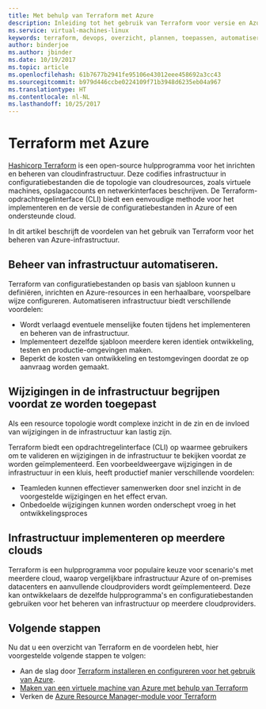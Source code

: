 ```yaml
---
title: Met behulp van Terraform met Azure
description: Inleiding tot het gebruik van Terraform voor versie en Azure-infrastructuur te implementeren.
ms.service: virtual-machines-linux
keywords: terraform, devops, overzicht, plannen, toepassen, automatiseren
author: binderjoe
ms.author: jbinder
ms.date: 10/19/2017
ms.topic: article
ms.openlocfilehash: 61b7677b2941fe95106e43012eee458692a3cc43
ms.sourcegitcommit: b979d446ccbe0224109f71b3948d6235eb04a967
ms.translationtype: HT
ms.contentlocale: nl-NL
ms.lasthandoff: 10/25/2017
---
```

# <a name="terraform-with-azure"></a>Terraform met Azure

[Hashicorp Terraform](https://www.terraform.io/) is een open-source hulpprogramma voor het inrichten en beheren van cloudinfrastructuur. Deze codifies infrastructuur in configuratiebestanden die de topologie van cloudresources, zoals virtuele machines, opslagaccounts en netwerkinterfaces beschrijven. De Terraform-opdrachtregelinterface (CLI) biedt een eenvoudige methode voor het implementeren en de versie de configuratiebestanden in Azure of een ondersteunde cloud.

In dit artikel beschrijft de voordelen van het gebruik van Terraform voor het beheren van Azure-infrastructuur.

## <a name="automate-infrastructure-management"></a>Beheer van infrastructuur automatiseren.

Terraform van configuratiebestanden op basis van sjabloon kunnen u definiëren, inrichten en Azure-resources in een herhaalbare, voorspelbare wijze configureren. Automatiseren infrastructuur biedt verschillende voordelen:

- Wordt verlaagd eventuele menselijke fouten tijdens het implementeren en beheren van de infrastructuur.
- Implementeert dezelfde sjabloon meerdere keren identiek ontwikkeling, testen en productie-omgevingen maken.
- Beperkt de kosten van ontwikkeling en testomgevingen doordat ze op aanvraag worden gemaakt.

## <a name="understand-infrastructure-changes-before-they-are-applied"></a>Wijzigingen in de infrastructuur begrijpen voordat ze worden toegepast 

Als een resource topologie wordt complexe inzicht in de zin en de invloed van wijzigingen in de infrastructuur kan lastig zijn.

Terraform biedt een opdrachtregelinterface (CLI) op waarmee gebruikers om te valideren en wijzigingen in de infrastructuur te bekijken voordat ze worden geïmplementeerd. Een voorbeeldweergave wijzigingen in de infrastructuur in een kluis, heeft productief manier verschillende voordelen:
- Teamleden kunnen effectiever samenwerken door snel inzicht in de voorgestelde wijzigingen en het effect ervan.
- Onbedoelde wijzigingen kunnen worden onderschept vroeg in het ontwikkelingsproces


## <a name="deploy-infrastructure-to-multiple-clouds"></a>Infrastructuur implementeren op meerdere clouds

Terraform is een hulpprogramma voor populaire keuze voor scenario's met meerdere cloud, waarop vergelijkbare infrastructuur Azure of on-premises datacenters en aanvullende cloudproviders wordt geïmplementeerd. Deze kan ontwikkelaars de dezelfde hulpprogramma's en configuratiebestanden gebruiken voor het beheren van infrastructuur op meerdere cloudproviders.

## <a name="next-steps"></a>Volgende stappen

Nu dat u een overzicht van Terraform en de voordelen hebt, hier voorgestelde volgende stappen te volgen:

- Aan de slag door [Terraform installeren en configureren voor het gebruik van Azure](https://docs.microsoft.com/en-us/azure/virtual-machines/linux/terraform-install-configure).
- [Maken van een virtuele machine van Azure met behulp van Terraform](https://docs.microsoft.com/en-us/azure/virtual-machines/linux/terraform-create-complete-vm)
- Verken de [Azure Resource Manager-module voor Terraform](https://www.terraform.io/docs/providers/azurerm/) 